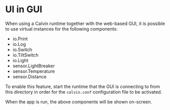 # UI in GUI

When using a Calvin runtime together with the web-based GUI, it is possible to use virtual instances for the following components:

- io.Print
- io.Log
- io.Switch
- io.TiltSwitch
- io.Light
- sensor.LightBreaker
- sensor.Temperature
- sensor.Distance

To enable this feature, start the runtime that the GUI is connecting to from this directory in order for the `calvin.conf` configuration file to be activated.

When the app is run, the above components will be shown on-screen.


